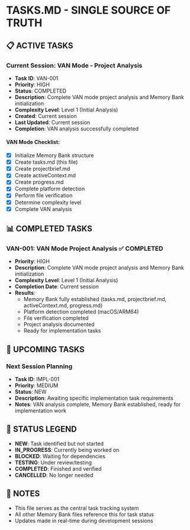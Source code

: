 # TASKS.MD - SINGLE SOURCE OF TRUTH

## 📋 ACTIVE TASKS

### Current Session: VAN Mode - Project Analysis
- **Task ID**: VAN-001
- **Priority**: HIGH
- **Status**: COMPLETED  
- **Description**: Complete VAN mode project analysis and Memory Bank initialization
- **Complexity Level**: Level 1 (Initial Analysis)
- **Created**: Current session
- **Last Updated**: Current session
- **Completion**: VAN analysis successfully completed

#### VAN Mode Checklist:
- [x] Initialize Memory Bank structure
- [x] Create tasks.md (this file)
- [x] Create projectbrief.md
- [x] Create activeContext.md  
- [x] Create progress.md
- [x] Complete platform detection
- [x] Perform file verification
- [x] Determine complexity level
- [x] Complete VAN analysis

## 📊 COMPLETED TASKS

### VAN-001: VAN Mode Project Analysis ✅ COMPLETED
- **Priority**: HIGH
- **Description**: Complete VAN mode project analysis and Memory Bank initialization
- **Complexity Level**: Level 1 (Initial Analysis)
- **Completion Date**: Current session
- **Results**: 
  - Memory Bank fully established (tasks.md, projectbrief.md, activeContext.md, progress.md)
  - Platform detection completed (macOS/ARM64)
  - File verification completed
  - Project analysis documented
  - Ready for implementation tasks

## 📅 UPCOMING TASKS

### Next Session Planning
- **Task ID**: IMPL-001
- **Priority**: MEDIUM
- **Status**: NEW
- **Description**: Awaiting specific implementation task requirements
- **Notes**: VAN analysis complete, Memory Bank established, ready for implementation work

## 🔄 STATUS LEGEND

- **NEW**: Task identified but not started
- **IN_PROGRESS**: Currently being worked on
- **BLOCKED**: Waiting for dependencies
- **TESTING**: Under review/testing
- **COMPLETED**: Finished and verified
- **CANCELLED**: No longer needed

## 📝 NOTES

- This file serves as the central task tracking system
- All other Memory Bank files reference this for task status
- Updates made in real-time during development sessions 